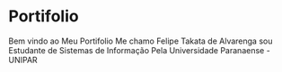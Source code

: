# Portifolio
 Bem vindo ao Meu Portifolio
Me chamo Felipe Takata de Alvarenga sou Estudante de Sistemas de Informação Pela Universidade Paranaense - UNIPAR